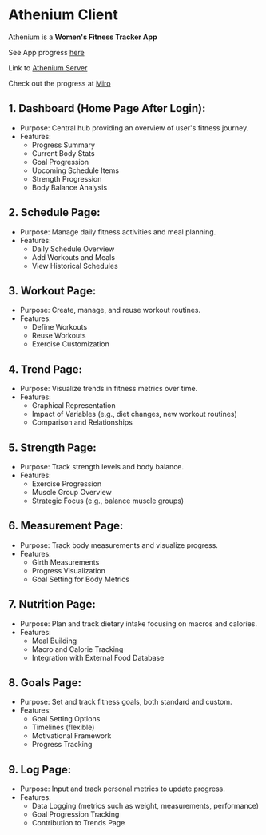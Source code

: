 # Athenium Client

Athenium is a **Women's Fitness Tracker App**  

See App progress [here](https://athenium-client.onrender.com/)

Link to [Athenium Server](https://github.com/melissaluc/athenium-server)

Check out the progress at [Miro](https://miro.com/app/board/uXjVKPwlteQ=/?share_link_id=758078131919)

## 1. Dashboard (Home Page After Login):
+ Purpose: Central hub providing an overview of user's fitness journey.
+ Features:
  - Progress Summary
  - Current Body Stats
  - Goal Progression
  - Upcoming Schedule Items
  - Strength Progression
  - Body Balance Analysis
## 2. Schedule Page:
+ Purpose: Manage daily fitness activities and meal planning.
+ Features:
  - Daily Schedule Overview
  - Add Workouts and Meals
  - View Historical Schedules
## 3. Workout Page:
+ Purpose: Create, manage, and reuse workout routines.
+ Features:
  - Define Workouts
  - Reuse Workouts
  - Exercise Customization
## 4. Trend Page:
+ Purpose: Visualize trends in fitness metrics over time.
+ Features:
  - Graphical Representation
  - Impact of Variables (e.g., diet changes, new workout routines)
  - Comparison and Relationships
## 5. Strength Page:
+ Purpose: Track strength levels and body balance.
+ Features:
  - Exercise Progression
  - Muscle Group Overview
  - Strategic Focus (e.g., balance muscle groups)
## 6. Measurement Page:
+ Purpose: Track body measurements and visualize progress.
+ Features:
  - Girth Measurements
  - Progress Visualization
  - Goal Setting for Body Metrics
## 7. Nutrition Page:
+ Purpose: Plan and track dietary intake focusing on macros and calories.
+ Features:
  - Meal Building
  - Macro and Calorie Tracking
  - Integration with External Food Database
## 8. Goals Page:
+ Purpose: Set and track fitness goals, both standard and custom.
+ Features:
  - Goal Setting Options
  - Timelines (flexible)
  - Motivational Framework
  - Progress Tracking
## 9. Log Page:
+ Purpose: Input and track personal metrics to update progress.
+ Features:
  - Data Logging (metrics such as weight, measurements, performance)
  - Goal Progression Tracking
  - Contribution to Trends Page
